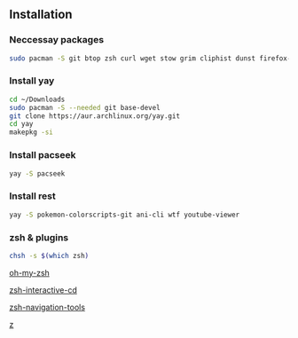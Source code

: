 ## Installation

### Neccessay packages
```bash
sudo pacman -S git btop zsh curl wget stow grim cliphist dunst firefox-developer-edition kitty neovim nwg-look rofi waybar unzip swww swaync swaybg thunar tree zed blueberry eza nm-connection-editor reflector vlc mpv ruby ruby-irb fzf ark zathura okular gimp btop w3m gtk2 gtk3 gtk4 qt6ct fastfetch
```

### Install yay
```bash
cd ~/Downloads
sudo pacman -S --needed git base-devel
git clone https://aur.archlinux.org/yay.git
cd yay
makepkg -si
```

### Install pacseek
```bash
yay -S pacseek
```

### Install rest
```bash
yay -S pokemon-colorscripts-git ani-cli wtf youtube-viewer
```

### zsh & plugins 
```bash
chsh -s $(which zsh)
```

[oh-my-zsh](https://ohmyz.sh/#install)

[zsh-interactive-cd](https://github.com/mrjohannchang/zsh-interactive-cd)

[zsh-navigation-tools](https://github.com/z-shell/zsh-navigation-tools)

[z](https://github.com/ohmyzsh/ohmyzsh/tree/master/plugins/z)

